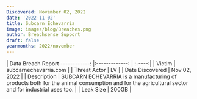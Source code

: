 ```yaml
---
Discovered: November 02, 2022
date: '2022-11-02'
title: Subcarn Echevarria
image: images/blog/Breaches.png
author: Breachsense Support
draft: false
yearmonths: 2022/november
---
```



| Data Breach Report
------------:     |:-------------:    | :-----:|
| Victim      | subcarnechevarria.com      | 
| Threat Actor      | LV      | 
| Date Discovered      | Nov 02, 2022      | 
| Description      | SUBCARN ECHEVARRIA is a manufacturing of products both for the animal consumption and for the agricultural sector and for industrial uses too.      | 
| Leak Size      | 200GB      | 

